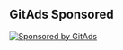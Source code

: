 <!-- GitAds-Verify: 37SYGH8RU2UFK7VT6OGIZL4ENSYJGJC7 -->
## GitAds Sponsored
[![Sponsored by GitAds](https://gitads.dev/v1/ad-serve?source=alphaleadership/temp@github)](https://gitads.dev/v1/ad-track?source=alphaleadership/temp@github)

